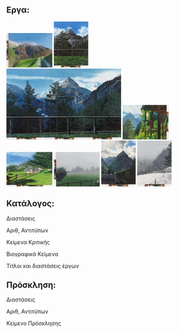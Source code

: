 ## Εργα:

<img src="/images/trasquera1.jpg" height="90px" width="120px" />
<img src="/images/trasquera2.jpg" height="120px" width="90px" />
<img src="/images/trasquera3.jpg" height="185px" width="300px" />
<img src="/images/trasquera4.jpg" height="90px" width="120px" />
<img src="/images/trasquera5.jpg" height="90px" width="120px" />
<img src="/images/trasquera6.jpg" height="90px" width="120px" />
<img src="/images/trasquera7.jpg" height="120px" width="90px" />
<img src="/images/trasquera8.jpg" height="120px" width="90px" />

## Κατάλογος:

Διαστάσεις

Αριθ, Αντιτύπων

Κείμενα Κριτικής

Βιογραφικά Κείμενα

Τίτλοι και διαστάσεις έργων



## Πρόσκληση:

Διαστάσεις

Αριθ, Αντιτύπων

Κείμενο Πρόσκλησης


